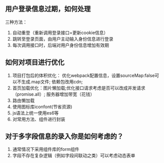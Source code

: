 <!--
 * @Author: heywc “1842347744@qq.com”
 * @Date: 2023-02-01 11:10:32
 * @LastEditors: heywc “1842347744@qq.com”
 * @LastEditTime: 2023-02-01 11:44:25
 * @FilePath: /DailyLearning/demo/2023/项目常问总结.md
 * @Description: 这是默认设置,请设置`customMade`, 打开koroFileHeader查看配置 进行设置: https://github.com/OBKoro1/koro1FileHeader/wiki/%E9%85%8D%E7%BD%AE
-->
## 用户登录信息过期，如何处理
三种方法：
1. 自动重登（重新调用登录接口=更新cookie信息）
2. 跳转至登录页面，由用户主动输入身份信息进行登录
3. 每次调用接口时，后端对用户身份信息增加有效期

## 如何对项目进行优化
1. 项目打包后的体积优化： 优化webpack配置信息，设置sourceMap:false可以不生成.map文件; 依赖包改用cdn;
2. 首页加载优化：图片懒加载;优化接口请求考虑是否可以改成并发请求（promise.all）; 服务器增加带宽（花钱）
3. 路由懒加载
4. 使用图标库iconfont(节省资源)
5. js语法上统一使用es6等
6. 对常用方法、组件进行封装

## 对于多字段信息的录入你是如何考虑的？
1. 通常情况下采用组件库的form组件
2. 字段不存在复杂逻辑（例如字段间联动之类）可以考虑动态表单





